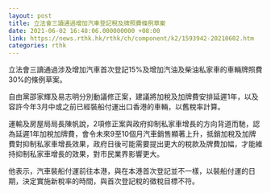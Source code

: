 ```yaml
---
layout: post
title: 立法會三讀通過增加汽車登記稅及牌照費條例草案
date: 2021-06-02 16:48:06.000000000 +08:00
link: https://news.rthk.hk/rthk/ch/component/k2/1593942-20210602.htm
categories: rthk
---
```


立法會三讀通過涉及增加汽車首次登記15%及增加汽油及柴油私家車的車輛牌照費30%的條例草案。

自由黨邵家輝及易志明分別動議修正案，建議將加稅及加牌費安排延遲1年，以及容許今年3月中或之前已經裝船付運出口香港的車輛，以舊稅率計算。

運輸及房屋局局長陳帆說，2項修正案與政府抑制私家車增長的方向背道而馳，認為延遲1年加稅加牌費，會令未來9至10個月汽車銷售顯著上升，抵銷加稅及加牌費對抑制私家車增長效果，政府日後可能需要提出更大的稅款及牌費加幅，才能維持抑制私家車增長的效果，對市民業界影響更大。

他表示，汽車裝船付運前往本港，與在本港首次登記並不一樣，以裝船付運的日期，決定實施新稅率的時間，與首次登記稅的徵稅目標不符。
